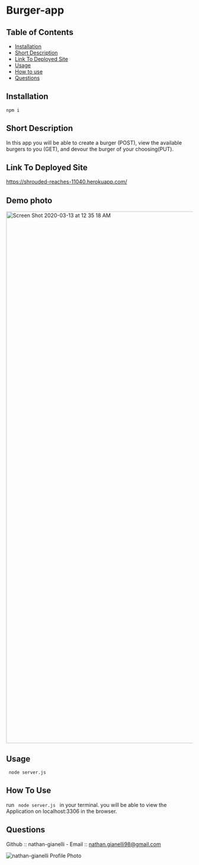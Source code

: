 # Burger-app

## Table of Contents
- [Installation](#installation)
- [Short Description](#short-description)
- [Link To Deployed Site](#link-to-deployed-site)
- [Usage](#usage)
- [How to use](#how-to-use)
- [Questions](#questions)

## Installation
<code>npm i</code>

## Short Description
In this app you will be able to create a burger (POST), view the available burgers to you (GET), and devour the burger of your choosing(PUT).

## Link To Deployed Site
https://shrouded-reaches-11040.herokuapp.com/

## Demo photo
<img width="1435" alt="Screen Shot 2020-03-13 at 12 35 18 AM" src="https://user-images.githubusercontent.com/59578229/76590106-9685b700-64c2-11ea-800f-a2a69e19a929.png">

## Usage
<code> node server.js </code>

## How To Use
run <code> node server.js </code> in your terminal. you will be able to view the Application on localhost:3306 in the browser.

## Questions
Github :: nathan-gianelli - Email :: nathan.gianelli98@gmail.com

![nathan-gianelli Profile Photo](https://avatars2.githubusercontent.com/u/59578229?v=4)
